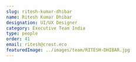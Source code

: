 ```yaml
---
slug: ritesh-kumar-dhibar
name: Ritesh Kumar Dhibar
designation: UI/UX Designer
category: Executive Team India
type: people
order: 41
email: ritesh@crest.eco
featuredImage: ../images/team/RITESH-DHIBAR.jpg
---
```

